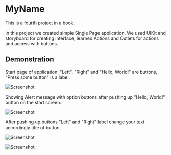 # MyName

This is a fourth project in a book.

In this project we created simple Single Page application. We used UIKit and storyboard for creating interface, learned Actions and Outlets for actions and access with buttons.

## Demonstration

Start page of application: "Left", "Right" and "Hello, World!" are buttons, "Press some button" is a label.

![Screenshot](screen1.png)

Showing Alert message with option buttons after pushing up "Hello, World!" button on the start screen.

![Screenshot](screen2.png)

After pushing up buttons "Left" and "Right" label change your text accordingly title of button.

![Screenshot](screen3.png)

![Screenshot](screen4.png)
